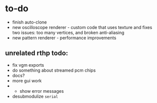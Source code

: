 # to-do

- finish auto-clone
- new oscilloscope renderer - custom code that uses texture and fixes two issues: too many vertices, and broken anti-aliasing
- new pattern renderer - performance improvements

## unrelated rthp todo:

- fix vgm exports
- do something about streamed pcm chips
- docs?
- more gui work
- - show error messages
- desubmodulize `serial`
